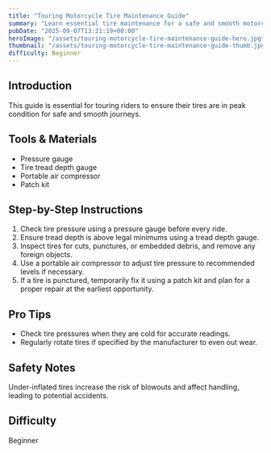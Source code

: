 ```yaml
---
title: "Touring Motorcycle Tire Maintenance Guide"
summary: "Learn essential tire maintenance for a safe and smooth motorcycle tour."
pubDate: "2025-09-07T13:21:19+00:00"
heroImage: "/assets/touring-motorcycle-tire-maintenance-guide-hero.jpg"
thumbnail: "/assets/touring-motorcycle-tire-maintenance-guide-thumb.jpg"
difficulty: Beginner
---
```


<h2>Introduction</h2>
<p>This guide is essential for touring riders to ensure their tires are in peak condition for safe and smooth journeys.</p>
<h2>Tools & Materials</h2>
<ul>
  <li>Pressure gauge</li>
  <li>Tire tread depth gauge</li>
  <li>Portable air compressor</li>
  <li>Patch kit</li>
</ul>
<h2>Step-by-Step Instructions</h2>
<ol>
  <li>Check tire pressure using a pressure gauge before every ride.</li>
  <li>Ensure tread depth is above legal minimums using a tread depth gauge.</li>
  <li>Inspect tires for cuts, punctures, or embedded debris, and remove any foreign objects.</li>
  <li>Use a portable air compressor to adjust tire pressure to recommended levels if necessary.</li>
  <li>If a tire is punctured, temporarily fix it using a patch kit and plan for a proper repair at the earliest opportunity.</li>
</ol>
<h2>Pro Tips</h2>
<ul>
  <li>Check tire pressures when they are cold for accurate readings.</li>
  <li>Regularly rotate tires if specified by the manufacturer to even out wear.</li>
</ul>
<h2>Safety Notes</h2>
<p>Under-inflated tires increase the risk of blowouts and affect handling, leading to potential accidents.</p>
<h2>Difficulty</h2>
<p>Beginner</p>